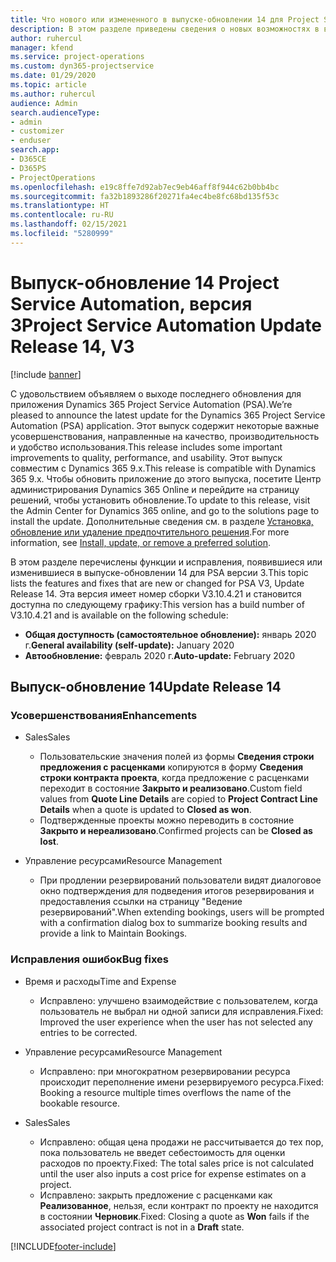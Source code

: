 ```yaml
---
title: Что нового или измененного в выпуске-обновлении 14 для Project Service Automation версии 3
description: В этом разделе приведены сведения о новых возможностях в выпуске-обновлении 14 для Project Service Automation версии 3.
author: ruhercul
manager: kfend
ms.service: project-operations
ms.custom: dyn365-projectservice
ms.date: 01/29/2020
ms.topic: article
ms.author: ruhercul
audience: Admin
search.audienceType:
- admin
- customizer
- enduser
search.app:
- D365CE
- D365PS
- ProjectOperations
ms.openlocfilehash: e19c8ffe7d92ab7ec9eb46aff8f944c62b0bb4bc
ms.sourcegitcommit: fa32b1893286f20271fa4ec4be8fc68bd135f53c
ms.translationtype: HT
ms.contentlocale: ru-RU
ms.lasthandoff: 02/15/2021
ms.locfileid: "5280999"
---
```

# <a name="project-service-automation-update-release-14-v3"></a><span data-ttu-id="4b574-103">Выпуск-обновление 14 Project Service Automation, версия 3</span><span class="sxs-lookup"><span data-stu-id="4b574-103">Project Service Automation Update Release 14, V3</span></span>

[!include [banner](../includes/psa-now-project-operations.md)]

<span data-ttu-id="4b574-104">С удовольствием объявляем о выходе последнего обновления для приложения Dynamics 365 Project Service Automation (PSA).</span><span class="sxs-lookup"><span data-stu-id="4b574-104">We’re pleased to announce the latest update for the Dynamics 365 Project Service Automation (PSA) application.</span></span> <span data-ttu-id="4b574-105">Этот выпуск содержит некоторые важные усовершенствования, направленные на качество, производительность и удобство использования.</span><span class="sxs-lookup"><span data-stu-id="4b574-105">This release includes some important improvements to quality, performance, and usability.</span></span> <span data-ttu-id="4b574-106">Этот выпуск совместим с Dynamics 365 9.x.</span><span class="sxs-lookup"><span data-stu-id="4b574-106">This release is compatible with Dynamics 365 9.x.</span></span> <span data-ttu-id="4b574-107">Чтобы обновить приложение до этого выпуска, посетите Центр администрирования Dynamics 365 Online и перейдите на страницу решений, чтобы установить обновление.</span><span class="sxs-lookup"><span data-stu-id="4b574-107">To update to this release, visit the Admin Center for Dynamics 365 online, and go to the solutions page to install the update.</span></span> <span data-ttu-id="4b574-108">Дополнительные сведения см. в разделе [Установка, обновление или удаление предпочтительного решения](https://docs.microsoft.com/power-platform/admin/install-remove-preferred-solution).</span><span class="sxs-lookup"><span data-stu-id="4b574-108">For more information, see [Install, update, or remove a preferred solution](https://docs.microsoft.com/power-platform/admin/install-remove-preferred-solution).</span></span>

<span data-ttu-id="4b574-109">В этом разделе перечислены функции и исправления, появившиеся или изменившиеся в выпуске-обновлении 14 для PSA версии 3.</span><span class="sxs-lookup"><span data-stu-id="4b574-109">This topic lists the features and fixes that are new or changed for PSA V3, Update Release 14.</span></span> <span data-ttu-id="4b574-110">Эта версия имеет номер сборки V3.10.4.21 и становится доступна по следующему графику:</span><span class="sxs-lookup"><span data-stu-id="4b574-110">This version has a build number of V3.10.4.21 and is available on the following schedule:</span></span>

- <span data-ttu-id="4b574-111">**Общая доступность (самостоятельное обновление):** январь 2020 г.</span><span class="sxs-lookup"><span data-stu-id="4b574-111">**General availability (self-update):** January 2020</span></span>
- <span data-ttu-id="4b574-112">**Автообновление:** февраль 2020 г.</span><span class="sxs-lookup"><span data-stu-id="4b574-112">**Auto-update:** February 2020</span></span>

## <a name="update-release-14"></a><span data-ttu-id="4b574-113">Выпуск-обновление 14</span><span class="sxs-lookup"><span data-stu-id="4b574-113">Update Release 14</span></span>

### <a name="enhancements"></a><span data-ttu-id="4b574-114">Усовершенствования</span><span class="sxs-lookup"><span data-stu-id="4b574-114">Enhancements</span></span>

- <span data-ttu-id="4b574-115">Sales</span><span class="sxs-lookup"><span data-stu-id="4b574-115">Sales</span></span>

     - <span data-ttu-id="4b574-116">Пользовательские значения полей из формы **Сведения строки предложения с расценками** копируются в форму **Сведения строки контракта проекта**, когда предложение с расценками переходит в состояние **Закрыто и реализовано**.</span><span class="sxs-lookup"><span data-stu-id="4b574-116">Custom field values from **Quote Line Details** are copied to **Project Contract Line Details** when a quote is updated to **Closed as won**.</span></span>
     - <span data-ttu-id="4b574-117">Подтвержденные проекты можно переводить в состояние **Закрыто и нереализовано**.</span><span class="sxs-lookup"><span data-stu-id="4b574-117">Confirmed projects can be **Closed as lost**.</span></span>

- <span data-ttu-id="4b574-118">Управление ресурсами</span><span class="sxs-lookup"><span data-stu-id="4b574-118">Resource Management</span></span>

     - <span data-ttu-id="4b574-119">При продлении резервирований пользователи видят диалоговое окно подтверждения для подведения итогов резервирования и предоставления ссылки на страницу "Ведение резервирований".</span><span class="sxs-lookup"><span data-stu-id="4b574-119">When extending bookings, users will be prompted with a confirmation dialog box to summarize booking results and provide a link to Maintain Bookings.</span></span>


### <a name="bug-fixes"></a><span data-ttu-id="4b574-120">Исправления ошибок</span><span class="sxs-lookup"><span data-stu-id="4b574-120">Bug fixes</span></span>

- <span data-ttu-id="4b574-121">Время и расходы</span><span class="sxs-lookup"><span data-stu-id="4b574-121">Time and Expense</span></span>

     - <span data-ttu-id="4b574-122">Исправлено: улучшено взаимодействие с пользователем, когда пользователь не выбрал ни одной записи для исправления.</span><span class="sxs-lookup"><span data-stu-id="4b574-122">Fixed: Improved the user experience when the user has not selected any entries to be corrected.</span></span>

- <span data-ttu-id="4b574-123">Управление ресурсами</span><span class="sxs-lookup"><span data-stu-id="4b574-123">Resource Management</span></span>

     - <span data-ttu-id="4b574-124">Исправлено: при многократном резервировании ресурса происходит переполнение имени резервируемого ресурса.</span><span class="sxs-lookup"><span data-stu-id="4b574-124">Fixed: Booking a resource multiple times overflows the name of the bookable resource.</span></span>

- <span data-ttu-id="4b574-125">Sales</span><span class="sxs-lookup"><span data-stu-id="4b574-125">Sales</span></span>

     - <span data-ttu-id="4b574-126">Исправлено: общая цена продажи не рассчитывается до тех пор, пока пользователь не введет себестоимость для оценки расходов по проекту.</span><span class="sxs-lookup"><span data-stu-id="4b574-126">Fixed: The total sales price is not calculated until the user also inputs a cost price for expense estimates on a project.</span></span>
     - <span data-ttu-id="4b574-127">Исправлено: закрыть предложение с расценками как **Реализованное**, нельзя, если контракт по проекту не находится в состоянии **Черновик**.</span><span class="sxs-lookup"><span data-stu-id="4b574-127">Fixed: Closing a quote as **Won** fails if the associated project contract is not in a **Draft** state.</span></span>



[!INCLUDE[footer-include](../includes/footer-banner.md)]